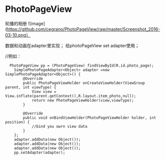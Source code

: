 # PhotoPageView
轮播的相册
![image](https://github.com/cegrano/PhotoPageView/raw/master/Screenshot_2016-03-10.png）

数据和动画在adapter里实现；
给photoPageView set adapter使用；

//例如：

      PhotoPageView pp = (PhotoPageView) findViewById(R.id.photo_page);
        SimplePhotoPageAdapter<Object> adapter =new SimplePhotoPageAdapter<Object>() {
            @Override
            public PhotoPageViewHolder onCreateViewHolder(ViewGroup parent, int viewType) {
                View view = View.inflate(parent.getContext(),R.layout.item_photo,null);
                return new PhotoPageViewHolder(view,viewType);
            }

            @Override
            public void onBindViewHolder(PhotoPageViewHolder holder, int position) {
                //bind you owrn view data
            }
        };
        adapter.addData(new Object());
        adapter.addData(new Object());
        adapter.addData(new Object());
        pp.setAdapter(adapter);
